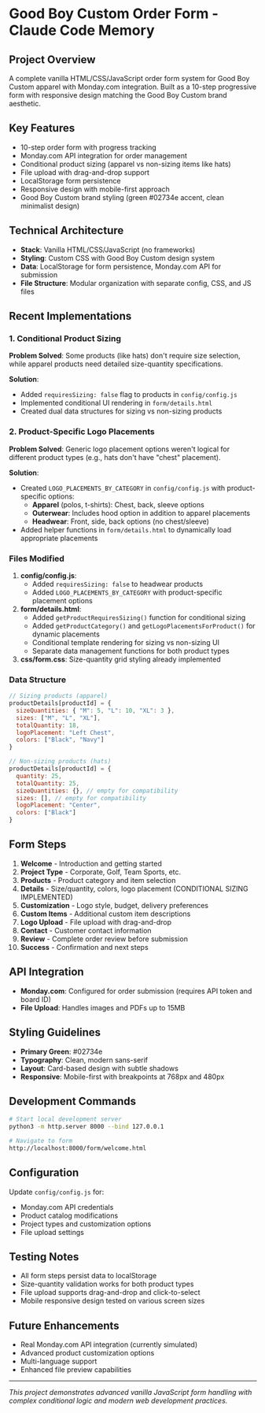 # Good Boy Custom Order Form - Claude Code Memory

## Project Overview
A complete vanilla HTML/CSS/JavaScript order form system for Good Boy Custom apparel with Monday.com integration. Built as a 10-step progressive form with responsive design matching the Good Boy Custom brand aesthetic.

## Key Features
- 10-step order form with progress tracking
- Monday.com API integration for order management
- Conditional product sizing (apparel vs non-sizing items like hats)
- File upload with drag-and-drop support
- LocalStorage form persistence
- Responsive design with mobile-first approach
- Good Boy Custom brand styling (green #02734e accent, clean minimalist design)

## Technical Architecture
- **Stack**: Vanilla HTML/CSS/JavaScript (no frameworks)
- **Styling**: Custom CSS with Good Boy Custom design system
- **Data**: LocalStorage for form persistence, Monday.com API for submission
- **File Structure**: Modular organization with separate config, CSS, and JS files

## Recent Implementations

### 1. Conditional Product Sizing
**Problem Solved**: Some products (like hats) don't require size selection, while apparel products need detailed size-quantity specifications.

**Solution**:
- Added `requiresSizing: false` flag to products in `config/config.js`
- Implemented conditional UI rendering in `form/details.html`
- Created dual data structures for sizing vs non-sizing products

### 2. Product-Specific Logo Placements
**Problem Solved**: Generic logo placement options weren't logical for different product types (e.g., hats don't have "chest" placement).

**Solution**:
- Created `LOGO_PLACEMENTS_BY_CATEGORY` in `config/config.js` with product-specific options:
  - **Apparel** (polos, t-shirts): Chest, back, sleeve options
  - **Outerwear**: Includes hood option in addition to apparel placements
  - **Headwear**: Front, side, back options (no chest/sleeve)
- Added helper functions in `form/details.html` to dynamically load appropriate placements

### Files Modified
1. **config/config.js**: 
   - Added `requiresSizing: false` to headwear products
   - Added `LOGO_PLACEMENTS_BY_CATEGORY` with product-specific placement options
2. **form/details.html**: 
   - Added `getProductRequiresSizing()` function for conditional sizing
   - Added `getProductCategory()` and `getLogoPlacementsForProduct()` for dynamic placements
   - Conditional template rendering for sizing vs non-sizing UI
   - Separate data management functions for both product types
3. **css/form.css**: Size-quantity grid styling already implemented

### Data Structure
```javascript
// Sizing products (apparel)
productDetails[productId] = {
  sizeQuantities: { "M": 5, "L": 10, "XL": 3 },
  sizes: ["M", "L", "XL"],
  totalQuantity: 18,
  logoPlacement: "Left Chest",
  colors: ["Black", "Navy"]
}

// Non-sizing products (hats)
productDetails[productId] = {
  quantity: 25,
  totalQuantity: 25,
  sizeQuantities: {}, // empty for compatibility
  sizes: [], // empty for compatibility
  logoPlacement: "Center",
  colors: ["Black"]
}
```

## Form Steps
1. **Welcome** - Introduction and getting started
2. **Project Type** - Corporate, Golf, Team Sports, etc.
3. **Products** - Product category and item selection
4. **Details** - Size/quantity, colors, logo placement (CONDITIONAL SIZING IMPLEMENTED)
5. **Customization** - Logo style, budget, delivery preferences
6. **Custom Items** - Additional custom item descriptions
7. **Logo Upload** - File upload with drag-and-drop
8. **Contact** - Customer contact information
9. **Review** - Complete order review before submission
10. **Success** - Confirmation and next steps

## API Integration
- **Monday.com**: Configured for order submission (requires API token and board ID)
- **File Upload**: Handles images and PDFs up to 15MB

## Styling Guidelines
- **Primary Green**: #02734e
- **Typography**: Clean, modern sans-serif
- **Layout**: Card-based design with subtle shadows
- **Responsive**: Mobile-first with breakpoints at 768px and 480px

## Development Commands
```bash
# Start local development server
python3 -m http.server 8000 --bind 127.0.0.1

# Navigate to form
http://localhost:8000/form/welcome.html
```

## Configuration
Update `config/config.js` for:
- Monday.com API credentials
- Product catalog modifications
- Project types and customization options
- File upload settings

## Testing Notes
- All form steps persist data to localStorage
- Size-quantity validation works for both product types
- File upload supports drag-and-drop and click-to-select
- Mobile responsive design tested on various screen sizes

## Future Enhancements
- Real Monday.com API integration (currently simulated)
- Advanced product customization options
- Multi-language support
- Enhanced file preview capabilities

---
*This project demonstrates advanced vanilla JavaScript form handling with complex conditional logic and modern web development practices.*